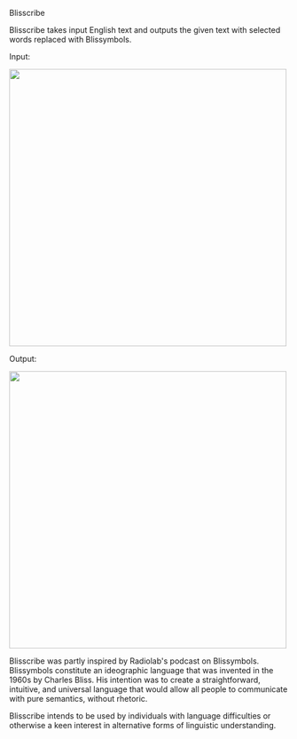 Blisscribe

Blisscribe takes input English text and outputs the given text with selected words replaced with Blissymbols.

Input:

<img src="https://github.com/chermary/blisscribe/blob/master/resources/untranslated.png" width="500">

Output:

<img src="https://github.com/chermary/blisscribe/blob/master/resources/translated.png" width="500">

Blisscribe was partly inspired by Radiolab's podcast on Blissymbols.  Blissymbols constitute an ideographic language that was invented in the 1960s by Charles Bliss.  His intention was to create a straightforward, intuitive, and universal language that would allow all people to communicate with pure semantics, without rhetoric.

Blisscribe intends to be used by individuals with language difficulties or otherwise a keen interest in alternative forms of linguistic understanding.
